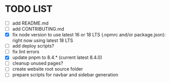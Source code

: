 # TODO LIST

- [ ] add README.md
- [ ] add CONTRIBUTING.md
- [x] fix node version to use latest 16 or 18 LTS (.npmrc and/or package.json): right now using latest 18 LTS
- [ ] add deploy scripts?
- [ ] fix lint errors
- [x] update pnpm to 8.4.* (current latest 8.4.0)
- [ ] cleanup unused pages?
- [ ] create website root source folder
- [ ] prepare scripts for navbar and sidebar generation
